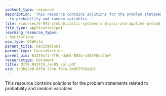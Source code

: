 ```yaml
---
content_type: resource
description: 'This resource contains solutions for the problem statements related
  to probability and random variables. '
file: /courses/6-041-probabilistic-systems-analysis-and-applied-probability-fall-2010/1c3bb2e08f5017ebf07a8b997559a1b2_MIT6_041F10_rec05_sol.pdf
file_type: application/pdf
learning_resource_types:
- Recitations
ocw_type: OCWFile
parent_title: Recitations
parent_type: CourseSection
parent_uid: 61319af1-4f0c-da08-892b-a16f98cc7ae7
resourcetype: Document
title: MIT6_041F10_rec05_sol.pdf
uid: 1c3bb2e0-8f50-17eb-f07a-8b997559a1b2
---
```

This resource contains solutions for the problem statements related to probability and random variables. 

